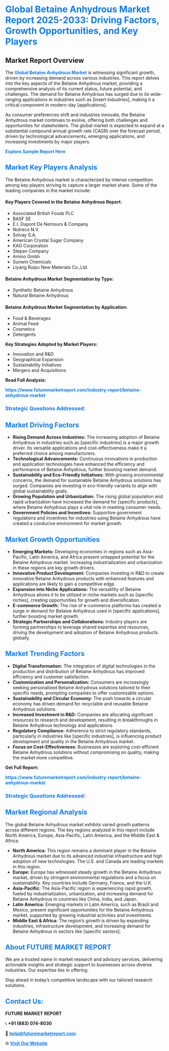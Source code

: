 <h1 style="color: #007BFF;">Global Betaine Anhydrous Market Report 2025-2033: Driving Factors, Growth Opportunities, and Key Players</h1>

<section id="overview">
<h2>Market Report Overview</h2>
<p>The <a href="https://www.futuremarketreport.com/industry-report/betaine-anhydrous-market" style="color: #007BFF; text-decoration: none;"><strong>Global Betaine Anhydrous Market</strong></a> is witnessing significant growth, driven by increasing demand across various industries. This report delves into the key aspects of the Betaine Anhydrous market, providing a comprehensive analysis of its current status, future potential, and challenges. The demand for Betaine Anhydrous has surged due to its wide-ranging applications in industries such as [insert industries], making it a critical component in modern-day [applications].</p>
<p>As consumer preferences shift and industries innovate, the Betaine Anhydrous market continues to evolve, offering both challenges and opportunities for stakeholders. The global market is expected to expand at a substantial compound annual growth rate (CAGR) over the forecast period, driven by technological advancements, emerging applications, and increasing investments by major players.</p>
</section>

<section id="overview">
<p><a href="https://www.futuremarketreport.com/request-sample/reportId=87584" style="color: #007BFF; text-decoration: none;"><strong>Explore Sample Report Here</strong></a></p>
</section>

<section id="key-players">
<h2 style="color: #007BFF;">Market Key Players Analysis</h2>
<p>The Betaine Anhydrous market is characterized by intense competition among key players striving to capture a larger market share. Some of the leading companies in the market include:</p>
<h4>Key Players Covered in the Betaine Anhydrous Report:</h4>
<ul><li>Associated British Foods PLC</li><li>BASF SE</li><li>E.I. Dupont De Nemours &amp; Company</li><li>Nutreco N.V.</li><li>Solvay S.A.</li><li>American Crystal Sugar Company</li><li>KAO Corporation</li><li>Stepan Company</li><li>Amino Gmbh</li><li>Sunwin Chemicals</li><li>Liyang Ruipu New Materials Co.,Ltd.</li></ul>
<h4>Betaine Anhydrous Market Segmentation by Type:</h4>
<ul><li>Synthetic Betaine Anhydrous</li><li>Natural Betaine Anhydrous</li></ul>

<h4>Betaine Anhydrous Market Segmentation by Application:</h4>
<ul><li>Food &amp; Beverages</li><li>Animal Feed</li><li>Cosmetics</li><li>Detergents</li></ul>
<p><strong>Key Strategies Adopted by Market Players:</strong></p>
<ul>
<li>Innovation and R&D</li>
<li>Geographical Expansion</li>
<li>Sustainability Initiatives</li>
<li>Mergers and Acquisitions</li>
</ul>
</section>

<section>
<p><strong>Read Full Analysis: </strong></p><a href="https://www.futuremarketreport.com/industry-report/betaine-anhydrous-market" style="color: #007BFF; text-decoration: none;"><strong>https://www.futuremarketreport.com/industry-report/betaine-anhydrous-market</strong></a>
<h3 style="color: #007BFF;">Strategic Questions Addressed:</h3>
</section>

<section id="driving-factors">
<h2 style="color: #007BFF;">Market Driving Factors</h2>
<ul>
<li><strong>Rising Demand Across Industries:</strong> The increasing adoption of Betaine Anhydrous in industries such as [specific industries] is a major growth driver. Its versatile applications and cost-effectiveness make it a preferred choice among manufacturers.</li>
<li><strong>Technological Advancements:</strong> Continuous innovations in production and application technologies have enhanced the efficiency and performance of Betaine Anhydrous, further boosting market demand.</li>
<li><strong>Sustainability and Eco-Friendly Initiatives:</strong> With growing environmental concerns, the demand for sustainable Betaine Anhydrous solutions has surged. Companies are investing in eco-friendly variants to align with global sustainability goals.</li>
<li><strong>Growing Population and Urbanization:</strong> The rising global population and rapid urbanization have increased the demand for [specific products], where Betaine Anhydrous plays a vital role in meeting consumer needs.</li>
<li><strong>Government Policies and Incentives:</strong> Supportive government regulations and incentives for industries using Betaine Anhydrous have created a conducive environment for market growth.</li>
</ul>
</section>

<section id="growth-opportunities">
<h2 style="color: #007BFF;">Market Growth Opportunities</h2>
<ul>
<li><strong>Emerging Markets:</strong> Developing economies in regions such as Asia-Pacific, Latin America, and Africa present untapped potential for the Betaine Anhydrous market. Increasing industrialization and urbanization in these regions are key growth drivers.</li>
<li><strong>Innovative Product Development:</strong> Companies investing in R&D to create innovative Betaine Anhydrous products with enhanced features and applications are likely to gain a competitive edge.</li>
<li><strong>Expansion into Niche Applications:</strong> The versatility of Betaine Anhydrous allows it to be utilized in niche markets such as [specific niches], creating opportunities for growth and diversification.</li>
<li><strong>E-commerce Growth:</strong> The rise of e-commerce platforms has created a surge in demand for Betaine Anhydrous used in [specific applications], further boosting market growth.</li>
<li><strong>Strategic Partnerships and Collaborations:</strong> Industry players are forming partnerships to leverage shared expertise and resources, driving the development and adoption of Betaine Anhydrous products globally.</li>
</ul>
</section>

<section id="trending-factors">
<h2 style="color: #007BFF;">Market Trending Factors</h2>
<ul>
<li><strong>Digital Transformation:</strong> The integration of digital technologies in the production and distribution of Betaine Anhydrous has improved efficiency and customer satisfaction.</li>
<li><strong>Customization and Personalization:</strong> Consumers are increasingly seeking personalized Betaine Anhydrous solutions tailored to their specific needs, prompting companies to offer customizable options.</li>
<li><strong>Sustainability and Circular Economy:</strong> The push towards a circular economy has driven demand for recyclable and reusable Betaine Anhydrous solutions.</li>
<li><strong>Increased Investment in R&D:</strong> Companies are allocating significant resources to research and development, resulting in breakthroughs in Betaine Anhydrous technology and applications.</li>
<li><strong>Regulatory Compliance:</strong> Adherence to strict regulatory standards, particularly in industries like [specific industries], is influencing product development and quality in the Betaine Anhydrous market.</li>
<li><strong>Focus on Cost-Effectiveness:</strong> Businesses are exploring cost-efficient Betaine Anhydrous solutions without compromising on quality, making the market more competitive.</li>
</ul>
</section>

<section>
<p><strong>Get Full Report: </strong></p><a href="https://www.futuremarketreport.com/industry-report/betaine-anhydrous-market" style="color: #007BFF; text-decoration: none;"><strong>https://www.futuremarketreport.com/industry-report/betaine-anhydrous-market</strong></a>
<h3 style="color: #007BFF;">Strategic Questions Addressed:</h3>
</section>


<section id="regional-analysis">
<h2 style="color: #007BFF;">Market Regional Analysis</h2>
<p>The global Betaine Anhydrous market exhibits varied growth patterns across different regions. The key regions analyzed in this report include North America, Europe, Asia-Pacific, Latin America, and the Middle East & Africa:</p>
<ul>
<li><strong>North America:</strong> This region remains a dominant player in the Betaine Anhydrous market due to its advanced industrial infrastructure and high adoption of new technologies. The U.S. and Canada are leading markets in this region.</li>
<li><strong>Europe:</strong> Europe has witnessed steady growth in the Betaine Anhydrous market, driven by stringent environmental regulations and a focus on sustainability. Key countries include Germany, France, and the U.K.</li>
<li><strong>Asia-Pacific:</strong> The Asia-Pacific region is experiencing rapid growth, fueled by industrialization, urbanization, and increasing demand for Betaine Anhydrous in countries like China, India, and Japan.</li>
<li><strong>Latin America:</strong> Emerging markets in Latin America, such as Brazil and Mexico, present significant opportunities for the Betaine Anhydrous market, supported by growing industrial activities and investments.</li>
<li><strong>Middle East & Africa:</strong> The region’s growth is driven by expanding industries, infrastructure development, and increasing demand for Betaine Anhydrous in sectors like [specific sectors].</li>
</ul>
</section>

<footer>
<h2 style="color: #007BFF;">About FUTURE MARKET REPORT</h2>
<p>We are a trusted name in market research and advisory services, delivering actionable insights and strategic support to businesses across diverse industries. Our expertise lies in offering:</p>

<p>Stay ahead in today’s competitive landscape with our tailored research solutions.</p>

<h2 style="color: #007BFF;">Contact Us:</h2>
<p><strong>FUTURE MARKET REPORT</strong></p>
<p>📞 <strong>+91 (883) 074-8030</strong></p>
<p>📧 <strong><a href="mailto:help@futuremarketreport.com" style="color: #007BFF;">help@futuremarketreport.com</a></strong></p>
<p>🌐 <strong><a href="https://www.futuremarketreport.com/" style="color: #007BFF;">Visit Our Website</a></strong></p>
</footer>